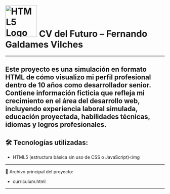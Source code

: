 # <img src="https://upload.wikimedia.org/wikipedia/commons/6/61/HTML5_logo_and_wordmark.svg" alt="HTML5 Logo" width="100"/> CV del Futuro – Fernando Galdames Vilches 

---
Este proyecto es una simulación en formato HTML de cómo visualizo mi perfil profesional dentro de 10 años como desarrollador senior. Contiene información ficticia que refleja mi crecimiento en el área del desarrollo web, incluyendo experiencia laboral simulada, educación proyectada, habilidades técnicas, idiomas y logros profesionales.
---
## **🛠️ Tecnologías utilizadas**:
- HTML5 (estructura básica sin uso de CSS o JavaScript)<img 
---
📄 Archivo principal del proyecto:
- curriculum.html
---


